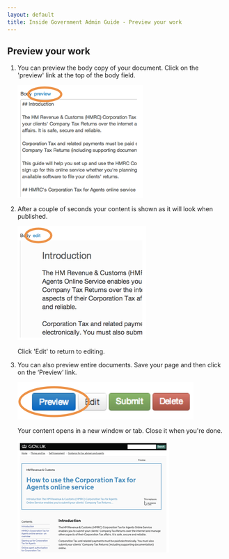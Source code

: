 ```yaml
---
layout: default
title: Inside Government Admin Guide - Preview your work
---
```


## Preview your work

1. You can preview the body copy of your document. Click on the 'preview' link at the top of the body field.

	![Preview your work 1](preview-your-work-1.png)

2. After a couple of seconds your content is shown as it will look when published.

	![Preview your work 2](preview-your-work-2.png)

	Click 'Edit' to return to editing.

3. You can also preview entire documents. Save your page and then click on the ‘Preview’ link.

	![Preview your work 3](preview-your-work-3.png)

	Your content opens in a new window or tab. Close it when you're done.

	![Preview your work 4](preview-your-work-4.png)







